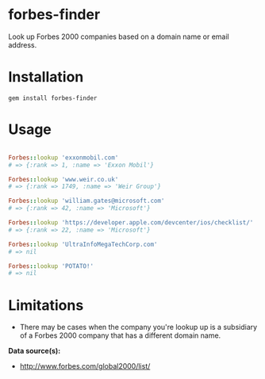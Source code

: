 forbes-finder
=============

Look up Forbes 2000 companies based on a domain name or email address.

# Installation

`gem install forbes-finder`

# Usage

```ruby

Forbes::lookup 'exxonmobil.com'
# => {:rank => 1, :name => 'Exxon Mobil'}

Forbes::lookup 'www.weir.co.uk'
# => {:rank => 1749, :name => 'Weir Group'}

Forbes::lookup 'william.gates@microsoft.com'
# => {:rank => 42, :name => 'Microsoft'}

Forbes::lookup 'https://developer.apple.com/devcenter/ios/checklist/'
# => {:rank => 22, :name => 'Microsoft'}

Forbes::lookup 'UltraInfoMegaTechCorp.com'
# => nil

Forbes::lookup 'POTATO!'
# => nil
```

# Limitations

* There may be cases when the company you're lookup up is a subsidiary of a Forbes 2000 company that has a different domain name.

**Data source(s):**
 * http://www.forbes.com/global2000/list/

